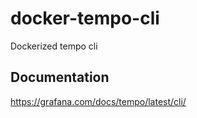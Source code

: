 # docker-tempo-cli
Dockerized tempo cli

## Documentation
https://grafana.com/docs/tempo/latest/cli/
